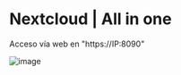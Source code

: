 # Nextcloud | All in one

Acceso vía web en "https://IP:8090"

![image](https://github.com/user-attachments/assets/c7c7310d-7c6b-4b63-a512-663bf74e88b6)
